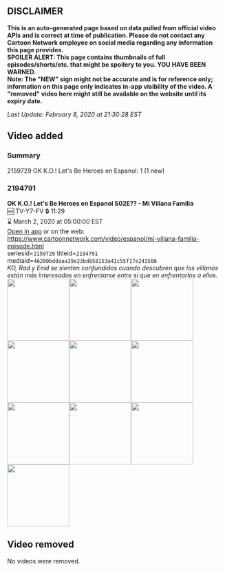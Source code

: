 ## DISCLAIMER
**This is an auto-generated page based on data pulled from official video APIs and is correct at time of publication. Please do not contact any Cartoon Network employee on social media regarding any information this page provides.**  
**SPOILER ALERT: This page contains thumbnails of full episodes/shorts/etc. that might be spoilery to you. YOU HAVE BEEN WARNED.**  
**Note: The "NEW" sign might not be accurate and is for reference only; information on this page only indicates in-app visibility of the video. A "removed" video here might still be available on the website until its expiry date.**  

_Last Update: February 8, 2020 at 21:30:28 EST_
## Video added
### Summary
2159729 OK K.O.! Let's Be Heroes en Espanol: 1 (1 new)  
### 2194791
**OK K.O.! Let's Be Heroes en Espanol S02E?? - Mi Villana Familia**  
🆕 TV-Y7-FV 🔒 11:29  
⌛ March 2, 2020 at 05:00:00 EST  
[Open in app](https://tinyurl.com/wnamxl2) or on the web: https://www.cartoonnetwork.com/video/espanol/mi-villana-familia-episode.html  
seriesid=`2159729` titleid=`2194791` mediaid=`46200bddaaa39e23bd858153a41c55f17e243506`  
_KO, Rad y Enid se sienten confundidos cuando descubren que los villanos están más interesados en enfrentarse entre sí que en enfrentarlos a ellos._  
<a href="https://s3.amazonaws.com/cartoonorchestrator/2194791_001_1280x720.jpg"><img src="https://s3.amazonaws.com/cartoonorchestrator/2194791_001_640x360.jpg" height="144px" /></a><a href="https://s3.amazonaws.com/cartoonorchestrator/2194791_002_1280x720.jpg"><img src="https://s3.amazonaws.com/cartoonorchestrator/2194791_002_640x360.jpg" height="144px" /></a><a href="https://s3.amazonaws.com/cartoonorchestrator/2194791_003_1280x720.jpg"><img src="https://s3.amazonaws.com/cartoonorchestrator/2194791_003_640x360.jpg" height="144px" /></a><a href="https://s3.amazonaws.com/cartoonorchestrator/2194791_004_1280x720.jpg"><img src="https://s3.amazonaws.com/cartoonorchestrator/2194791_004_640x360.jpg" height="144px" /></a><a href="https://s3.amazonaws.com/cartoonorchestrator/2194791_005_1280x720.jpg"><img src="https://s3.amazonaws.com/cartoonorchestrator/2194791_005_640x360.jpg" height="144px" /></a><a href="https://s3.amazonaws.com/cartoonorchestrator/2194791_006_1280x720.jpg"><img src="https://s3.amazonaws.com/cartoonorchestrator/2194791_006_640x360.jpg" height="144px" /></a><a href="https://s3.amazonaws.com/cartoonorchestrator/2194791_007_1280x720.jpg"><img src="https://s3.amazonaws.com/cartoonorchestrator/2194791_007_640x360.jpg" height="144px" /></a><a href="https://s3.amazonaws.com/cartoonorchestrator/2194791_008_1280x720.jpg"><img src="https://s3.amazonaws.com/cartoonorchestrator/2194791_008_640x360.jpg" height="144px" /></a><a href="https://s3.amazonaws.com/cartoonorchestrator/2194791_009_1280x720.jpg"><img src="https://s3.amazonaws.com/cartoonorchestrator/2194791_009_640x360.jpg" height="144px" /></a><a href="https://s3.amazonaws.com/cartoonorchestrator/2194791_010_1280x720.jpg"><img src="https://s3.amazonaws.com/cartoonorchestrator/2194791_010_640x360.jpg" height="144px" /></a>
## Video removed
No videos were removed.  
